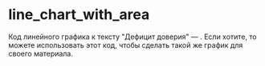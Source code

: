 # line_chart_with_area
Код линейного графика к тексту  "Дефицит доверия" — . 
Если хотите, то можете использовать этот код, чтобы сделать такой же график для своего материала. 
